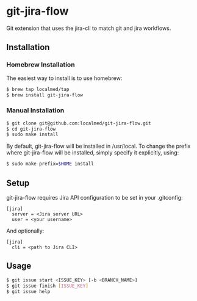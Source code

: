 git-jira-flow
=============

Git extension that uses the jira-cli to match git and jira workflows.

Installation
------------

### Homebrew Installation

The easiest way to install is to use homebrew:

``` bash
$ brew tap localmed/tap
$ brew install git-jira-flow
```

### Manual Installation

``` bash
$ git clone git@github.com:localmed/git-jira-flow.git
$ cd git-jira-flow
$ sudo make install
```

By default, git-jira-flow will be installed in /usr/local. To change the prefix where git-jira-flow will be installed, simply specify it explicitly, using:

``` bash
$ sudo make prefix=$HOME install
```

Setup
-----

git-jira-flow requires Jira API configuration to be set in your .gitconfig:

```
[jira]
  server = <Jira server URL>
  user = <your username>
```

And optionally:

```
[jira]
  cli = <path to Jira CLI>
```

Usage
-----

``` bash
$ git issue start <ISSUE_KEY> [-b <BRANCH_NAME>]
$ git issue finish [ISSUE_KEY]
$ git issue help
```
